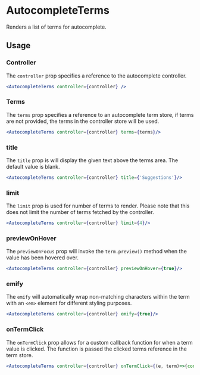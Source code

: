 # AutocompleteTerms

Renders a list of terms for autocomplete. 

## Usage

### Controller

The `controller` prop specifies a reference to the autocomplete controller.

```jsx
<AutocompleteTerms controller={controller} />
```

### Terms

The `terms` prop specifies a reference to an autocomplete term store, if terms are not provided, the terms in the controller store will be used. 

```jsx
<AutocompleteTerms controller={controller} terms={terms}/>
```

### title

The `title` prop is will display the given text above the terms area. The default value is blank. 

```jsx
<AutocompleteTerms controller={controller} title={'Suggestions'}/>
```

### limit

The `limit` prop is used for number of terms to render. Please note that this does not limit the number of terms fetched by the controller.  

```jsx
<AutocompleteTerms controller={controller} limit={4}/>
```

### previewOnHover

The `previewOnFocus` prop will invoke the `term.preview()` method when the value has been hovered over.

```jsx
<AutocompleteTerms controller={controller} previewOnHover={true}/>
```

### emify

The `emify` will automatically wrap non-matching characters within the term with an `<em>` element for different styling purposes. 

```jsx
<AutocompleteTerms controller={controller} emify={true}/>
```

### onTermClick

The `onTermClick` prop allows for a custom callback function for when a term value is clicked. The function is passed the clicked terms reference in the term store. 

```jsx
<AutocompleteTerms controller={controller} onTermClick={(e, term)=>{console.log(e, term)}}/>
```
